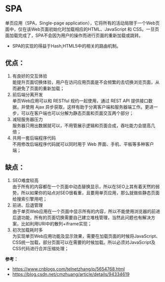 # SPA

单页应用（SPA，Single-page application），它将所有的活动局限于一个Web页面中，仅在该Web页面初始化时加载相应的HTML、JavaScript 和 CSS。一旦页面加载完成了，SPA不会因为用户的操作而进行页面的重新加载或跳转。

- SPA的实现的得益于Hash,HTML5中的相关的路由机制。

## 优点：
  1) 有良好的交互体验  
  能提升页面切换体验，用户在访问应用页面是不会频繁的去切换浏览页面，从而避免了页面的重新加载；
  2) 前后端分离开发  
  单页Web应用可以和 RESTful 规约一起使用，通过 REST API 提供接口数据，并使用 Ajax 异步获取，这样有助于分离客户端和服务器端工作。更进一步，可以在客户端也可以分解为静态页面和页面交互两个部分；
  3) 减轻服务器压力  
  服务器只用出数据就可以，不用管展示逻辑和页面合成，吞吐能力会提高几倍；
  4) 共用一套后端程序代码  
  不用修改后端程序代码就可以同时用于 Web 界面、手机、平板等多种客户端；
## 缺点：

  1) SEO难度较高  
  由于所有的内容都在一个页面中动态替换显示，所以在SEO上其有着天然的弱势，所以如果你的站点对SEO很看重，且要用单页应用，那么就做些静态页面给搜索引擎用吧；
  2) 前进、后退管理  
  由于单页Web应用在一个页面中显示所有的内容，所以不能使用浏览器的前进后退功能，所有的页面切换需要自己建立堆栈管理，当然此问题也有解决方案，比如利用URI中的散列+iframe实现；
  3) 初次加载耗时多  
  为实现单页Web应用功能及显示效果，需要在加载页面的时候将JavaScript、CSS统一加载，部分页面可以在需要的时候加载。所以必须对JavaScript及CSS代码进行合并压缩处理；
  
**参考：**  

- <https://www.cnblogs.com/telnetzhang/p/5654768.html>
- <https://blog.csdn.net/cmzhuang/article/details/94334619>